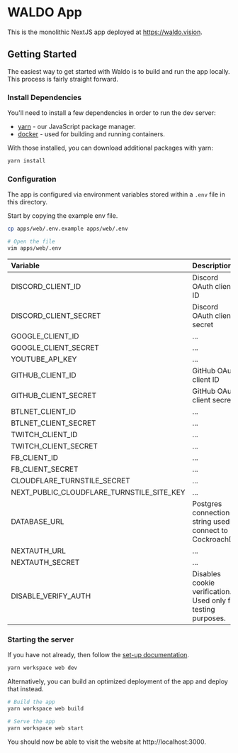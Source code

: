 # WALDO App

This is the monolithic NextJS app deployed at https://waldo.vision.

## Getting Started

The easiest way to get started with Waldo is to build and run the app locally. This process is fairly straight forward.

### Install Dependencies

You'll need to install a few dependencies in order to run the dev server:

- [yarn](https://yarnpkg.com/getting-started/install) - our JavaScript package manager.
- [docker](https://docs.docker.com/engine/install/) - used for building and running containers.

With those installed, you can download additional packages with yarn:

```bash
yarn install
```

### Configuration

The app is configured via environment variables stored within a `.env` file in this directory.

Start by copying the example env file.

```bash
cp apps/web/.env.example apps/web/.env

# Open the file
vim apps/web/.env
```

| Variable                                  | Description                                                   | Link                                                                                         |
| :---------------------------------------- | :------------------------------------------------------------ | :------------------------------------------------------------------------------------------- |
| DISCORD_CLIENT_ID                         | Discord OAuth client ID                                       | [docs](https://discordjs.guide/oauth2/#getting-an-oauth2-url)                                |
| DISCORD_CLIENT_SECRET                     | Discord OAuth client secret                                   |                                                                                              |
| GOOGLE_CLIENT_ID                          | ...                                                           |                                                                                              |
| GOOGLE_CLIENT_SECRET                      | ...                                                           |                                                                                              |
| YOUTUBE_API_KEY                           | ...                                                           |                                                                                              |
| GITHUB_CLIENT_ID                          | GitHub OAuth client ID                                        | [docs](https://docs.github.com/en/developers/apps/building-oauth-apps/creating-an-oauth-app) |
| GITHUB_CLIENT_SECRET                      | GitHub OAuth client secret                                    |                                                                                              |
| BTLNET_CLIENT_ID                          | ...                                                           |                                                                                              |
| BTLNET_CLIENT_SECRET                      | ...                                                           |                                                                                              |
| TWITCH_CLIENT_ID                          | ...                                                           |                                                                                              |
| TWITCH_CLIENT_SECRET                      | ...                                                           |                                                                                              |
| FB_CLIENT_ID                              | ...                                                           |                                                                                              |
| FB_CLIENT_SECRET                          | ...                                                           |                                                                                              |
| CLOUDFLARE_TURNSTILE_SECRET               | ...                                                           |                                                                                              |
| NEXT_PUBLIC_CLOUDFLARE_TURNSTILE_SITE_KEY | ...                                                           |                                                                                              |
| DATABASE_URL                              | Postgres connection string used to connect to CockroachDB.    |                                                                                              |
| NEXTAUTH_URL                              | ...                                                           |                                                                                              |
| NEXTAUTH_SECRET                           | ...                                                           |                                                                                              |
| DISABLE_VERIFY_AUTH                       | Disables cookie verification. Used only for testing purposes. |                                                                                              |

### Starting the server

If you have not already, then follow the [set-up documentation](https://docs.waldo.vision/en/getting-started).

```bash
yarn workspace web dev
```

Alternatively, you can build an optimized deployment of the app and deploy that instead.

```bash
# Build the app
yarn workspace web build

# Serve the app
yarn workspace web start
```

You should now be able to visit the website at http://localhost:3000.

